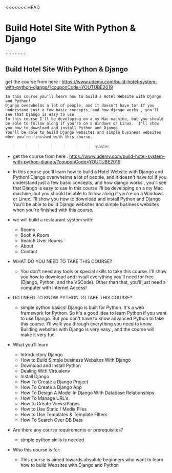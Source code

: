 <<<<<<< HEAD
# Build Hotel Site With Python & Django
=======
## Build Hotel Site With Python & Django
get the course from here :
       https://www.udemy.com/build-hotel-system-with-python-django/?couponCode=YOUTUBE2019
       
    In this course you'll learn how to build a Hotel Website with Django and Python!
    Django overwhelms a lot of people, and it doesn't have to! If you understand just a few basic concepts, and how django works , you'll see that Django is easy to use
    In this course I'll be developing on a my Mac machine, but you should be able to follow along if you're on a Windows or Linux.  I'll show you how to download and install Python and Django 
    You'll be able to build Django websites and simple business websites when you're finished with this course.
>>>>>>> master

  - get the course from here : https://www.udemy.com/build-hotel-system-with-python-django/?couponCode=YOUTUBE2019
  - In this course you'll learn how to build a Hotel Website with Django and Python!
     Django overwhelms a lot of people, and it doesn't have to! If you understand just a few basic concepts, and how django works , you'll see that Django is easy to use
     In this course I'll be developing on a my Mac machine, but you should be able to follow along if you're on a Windows or Linux.  I'll show you how to download and install Python and Django 
     You'll be able to build Django websites and simple business websites when you're finished with this course.

- we will build a restaurant system with:
   - Rooms
   - Book A Room
   - Search Over Rooms
   - About
   - Contact





- WHAT DO YOU NEED TO TAKE THIS COURSE?
   - You don't need any tools or special skills to take this course. I'll show you how to download and install everything you'll need for free (Django, Python, and the VSCode). 
    Other than that, you'll just need a computer with Internet Access!



- DO I NEED TO KNOW PYTHON TO TAKE THIS COURSE?
   - simple python basics!  Django is built for Python. It's a web framework for Python. So it's a good idea to learn Python if you want to use Django. But you don't have to know advanced Python to take this course. I'll walk you through everything you need to know.
     Building websites with Django is very easy , and the course will make it very fun



- What you’ll learn
   - Introductory Django
   - How to Build Simple business Websites With Django
   - Download and Install Python
   - Dealing With Virtualenv
   - Install Django
   - How To Create a Django Project
   - How To Create a Django App
   - How To Design A Model In Django With Database Relationships
   - How To Manage URL's
   - How to Create Views/Pages
   - How to Use Static / Media Files
   - How to Use Templates & Template Filters
   - How To Search Over DB Data





- Are there any course requirements or prerequisites?
    - simple python skills is needed



- Who this course is for:
   - This course is aimed towards absolute beginners who want to learn how to build Websites with Django and Python

